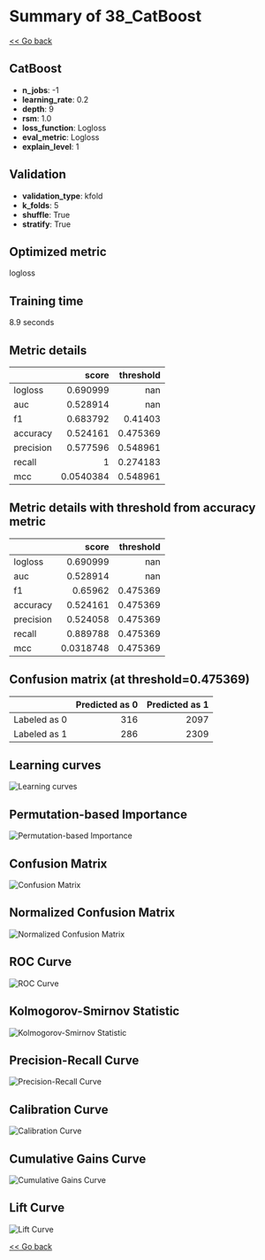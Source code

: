 # Summary of 38_CatBoost

[<< Go back](../README.md)


## CatBoost
- **n_jobs**: -1
- **learning_rate**: 0.2
- **depth**: 9
- **rsm**: 1.0
- **loss_function**: Logloss
- **eval_metric**: Logloss
- **explain_level**: 1

## Validation
 - **validation_type**: kfold
 - **k_folds**: 5
 - **shuffle**: True
 - **stratify**: True

## Optimized metric
logloss

## Training time

8.9 seconds

## Metric details
|           |     score |   threshold |
|:----------|----------:|------------:|
| logloss   | 0.690999  |  nan        |
| auc       | 0.528914  |  nan        |
| f1        | 0.683792  |    0.41403  |
| accuracy  | 0.524161  |    0.475369 |
| precision | 0.577596  |    0.548961 |
| recall    | 1         |    0.274183 |
| mcc       | 0.0540384 |    0.548961 |


## Metric details with threshold from accuracy metric
|           |     score |   threshold |
|:----------|----------:|------------:|
| logloss   | 0.690999  |  nan        |
| auc       | 0.528914  |  nan        |
| f1        | 0.65962   |    0.475369 |
| accuracy  | 0.524161  |    0.475369 |
| precision | 0.524058  |    0.475369 |
| recall    | 0.889788  |    0.475369 |
| mcc       | 0.0318748 |    0.475369 |


## Confusion matrix (at threshold=0.475369)
|              |   Predicted as 0 |   Predicted as 1 |
|:-------------|-----------------:|-----------------:|
| Labeled as 0 |              316 |             2097 |
| Labeled as 1 |              286 |             2309 |

## Learning curves
![Learning curves](learning_curves.png)

## Permutation-based Importance
![Permutation-based Importance](permutation_importance.png)
## Confusion Matrix

![Confusion Matrix](confusion_matrix.png)


## Normalized Confusion Matrix

![Normalized Confusion Matrix](confusion_matrix_normalized.png)


## ROC Curve

![ROC Curve](roc_curve.png)


## Kolmogorov-Smirnov Statistic

![Kolmogorov-Smirnov Statistic](ks_statistic.png)


## Precision-Recall Curve

![Precision-Recall Curve](precision_recall_curve.png)


## Calibration Curve

![Calibration Curve](calibration_curve_curve.png)


## Cumulative Gains Curve

![Cumulative Gains Curve](cumulative_gains_curve.png)


## Lift Curve

![Lift Curve](lift_curve.png)



[<< Go back](../README.md)
